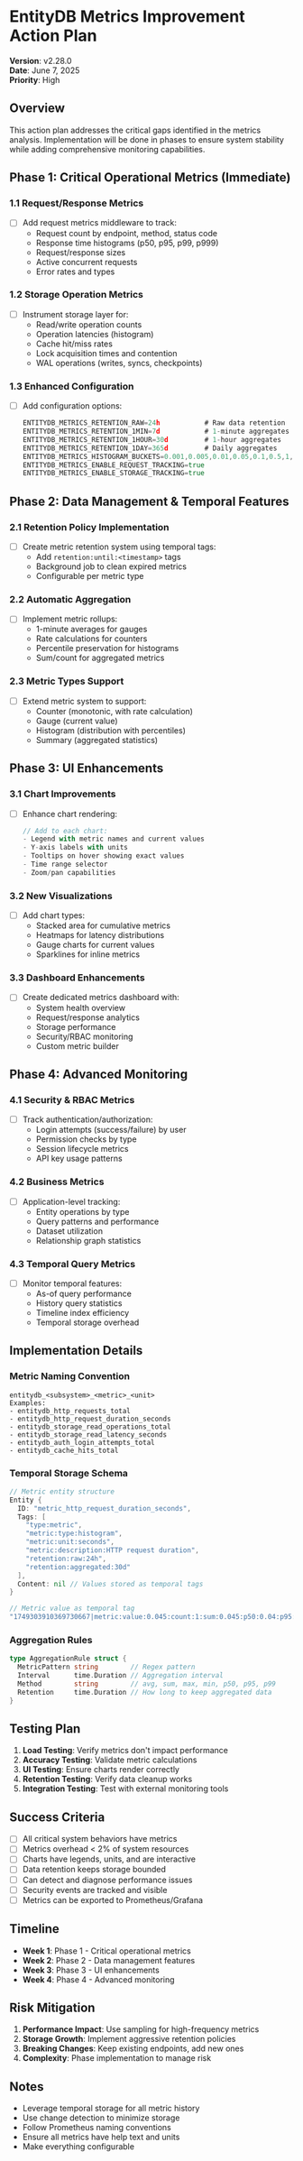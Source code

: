 # EntityDB Metrics Improvement Action Plan

**Version**: v2.28.0  
**Date**: June 7, 2025  
**Priority**: High

## Overview

This action plan addresses the critical gaps identified in the metrics analysis. Implementation will be done in phases to ensure system stability while adding comprehensive monitoring capabilities.

## Phase 1: Critical Operational Metrics (Immediate)

### 1.1 Request/Response Metrics
- [ ] Add request metrics middleware to track:
  - Request count by endpoint, method, status code
  - Response time histograms (p50, p95, p99, p999)
  - Request/response sizes
  - Active concurrent requests
  - Error rates and types

### 1.2 Storage Operation Metrics
- [ ] Instrument storage layer for:
  - Read/write operation counts
  - Operation latencies (histogram)
  - Cache hit/miss rates
  - Lock acquisition times and contention
  - WAL operations (writes, syncs, checkpoints)

### 1.3 Enhanced Configuration
- [ ] Add configuration options:
  ```go
  ENTITYDB_METRICS_RETENTION_RAW=24h           # Raw data retention
  ENTITYDB_METRICS_RETENTION_1MIN=7d           # 1-minute aggregates
  ENTITYDB_METRICS_RETENTION_1HOUR=30d         # 1-hour aggregates
  ENTITYDB_METRICS_RETENTION_1DAY=365d         # Daily aggregates
  ENTITYDB_METRICS_HISTOGRAM_BUCKETS=0.001,0.005,0.01,0.05,0.1,0.5,1,5,10
  ENTITYDB_METRICS_ENABLE_REQUEST_TRACKING=true
  ENTITYDB_METRICS_ENABLE_STORAGE_TRACKING=true
  ```

## Phase 2: Data Management & Temporal Features

### 2.1 Retention Policy Implementation
- [ ] Create metric retention system using temporal tags:
  - Add `retention:until:<timestamp>` tags
  - Background job to clean expired metrics
  - Configurable per metric type

### 2.2 Automatic Aggregation
- [ ] Implement metric rollups:
  - 1-minute averages for gauges
  - Rate calculations for counters
  - Percentile preservation for histograms
  - Sum/count for aggregated metrics

### 2.3 Metric Types Support
- [ ] Extend metric system to support:
  - Counter (monotonic, with rate calculation)
  - Gauge (current value)
  - Histogram (distribution with percentiles)
  - Summary (aggregated statistics)

## Phase 3: UI Enhancements

### 3.1 Chart Improvements
- [ ] Enhance chart rendering:
  ```javascript
  // Add to each chart:
  - Legend with metric names and current values
  - Y-axis labels with units
  - Tooltips on hover showing exact values
  - Time range selector
  - Zoom/pan capabilities
  ```

### 3.2 New Visualizations
- [ ] Add chart types:
  - Stacked area for cumulative metrics
  - Heatmaps for latency distributions
  - Gauge charts for current values
  - Sparklines for inline metrics

### 3.3 Dashboard Enhancements
- [ ] Create dedicated metrics dashboard with:
  - System health overview
  - Request/response analytics
  - Storage performance
  - Security/RBAC monitoring
  - Custom metric builder

## Phase 4: Advanced Monitoring

### 4.1 Security & RBAC Metrics
- [ ] Track authentication/authorization:
  - Login attempts (success/failure) by user
  - Permission checks by type
  - Session lifecycle metrics
  - API key usage patterns

### 4.2 Business Metrics
- [ ] Application-level tracking:
  - Entity operations by type
  - Query patterns and performance
  - Dataset utilization
  - Relationship graph statistics

### 4.3 Temporal Query Metrics
- [ ] Monitor temporal features:
  - As-of query performance
  - History query statistics
  - Timeline index efficiency
  - Temporal storage overhead

## Implementation Details

### Metric Naming Convention
```
entitydb_<subsystem>_<metric>_<unit>
Examples:
- entitydb_http_requests_total
- entitydb_http_request_duration_seconds
- entitydb_storage_read_operations_total
- entitydb_storage_read_latency_seconds
- entitydb_auth_login_attempts_total
- entitydb_cache_hits_total
```

### Temporal Storage Schema
```go
// Metric entity structure
Entity {
  ID: "metric_http_request_duration_seconds",
  Tags: [
    "type:metric",
    "metric:type:histogram",
    "metric:unit:seconds",
    "metric:description:HTTP request duration",
    "retention:raw:24h",
    "retention:aggregated:30d"
  ],
  Content: nil // Values stored as temporal tags
}

// Metric value as temporal tag
"1749303910369730667|metric:value:0.045:count:1:sum:0.045:p50:0.04:p95:0.05:p99:0.06"
```

### Aggregation Rules
```go
type AggregationRule struct {
  MetricPattern string        // Regex pattern
  Interval      time.Duration // Aggregation interval
  Method        string        // avg, sum, max, min, p50, p95, p99
  Retention     time.Duration // How long to keep aggregated data
}
```

## Testing Plan

1. **Load Testing**: Verify metrics don't impact performance
2. **Accuracy Testing**: Validate metric calculations
3. **UI Testing**: Ensure charts render correctly
4. **Retention Testing**: Verify data cleanup works
5. **Integration Testing**: Test with external monitoring tools

## Success Criteria

- [ ] All critical system behaviors have metrics
- [ ] Metrics overhead < 2% of system resources
- [ ] Charts have legends, units, and are interactive
- [ ] Data retention keeps storage bounded
- [ ] Can detect and diagnose performance issues
- [ ] Security events are tracked and visible
- [ ] Metrics can be exported to Prometheus/Grafana

## Timeline

- **Week 1**: Phase 1 - Critical operational metrics
- **Week 2**: Phase 2 - Data management features
- **Week 3**: Phase 3 - UI enhancements
- **Week 4**: Phase 4 - Advanced monitoring

## Risk Mitigation

1. **Performance Impact**: Use sampling for high-frequency metrics
2. **Storage Growth**: Implement aggressive retention policies
3. **Breaking Changes**: Keep existing endpoints, add new ones
4. **Complexity**: Phase implementation to manage risk

## Notes

- Leverage temporal storage for all metric history
- Use change detection to minimize storage
- Follow Prometheus naming conventions
- Ensure all metrics have help text and units
- Make everything configurable